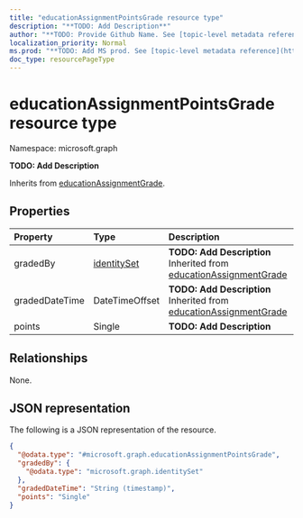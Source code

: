 ```yaml
---
title: "educationAssignmentPointsGrade resource type"
description: "**TODO: Add Description**"
author: "**TODO: Provide Github Name. See [topic-level metadata reference](https://msgo.azurewebsites.net/add/document/guidelines/metadata.html#topic-level-metadata)**"
localization_priority: Normal
ms.prod: "**TODO: Add MS prod. See [topic-level metadata reference](https://msgo.azurewebsites.net/add/document/guidelines/metadata.html#topic-level-metadata)**"
doc_type: resourcePageType
---
```


# educationAssignmentPointsGrade resource type

Namespace: microsoft.graph



**TODO: Add Description**


Inherits from [educationAssignmentGrade](../resources/educationassignmentgrade.md).

## Properties
|Property|Type|Description|
|:---|:---|:---|
|gradedBy|[identitySet](../resources/identityset.md)|**TODO: Add Description** Inherited from [educationAssignmentGrade](../resources/educationassignmentgrade.md)|
|gradedDateTime|DateTimeOffset|**TODO: Add Description** Inherited from [educationAssignmentGrade](../resources/educationassignmentgrade.md)|
|points|Single|**TODO: Add Description**|

## Relationships
None.

## JSON representation
The following is a JSON representation of the resource.
<!-- {
  "blockType": "resource",
  "@odata.type": "microsoft.graph.educationAssignmentPointsGrade"
}
-->
``` json
{
  "@odata.type": "#microsoft.graph.educationAssignmentPointsGrade",
  "gradedBy": {
    "@odata.type": "microsoft.graph.identitySet"
  },
  "gradedDateTime": "String (timestamp)",
  "points": "Single"
}
```

